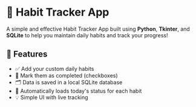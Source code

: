# 📆 Habit Tracker App

A simple and effective Habit Tracker App built using **Python**, **Tkinter**, and **SQLite** to help you maintain daily habits and track your progress!

## 🚀 Features

- ✅ Add your custom daily habits
- 📅 Mark them as completed (checkboxes)
- 🗂️ Data is saved in a local SQLite database
- 🔁 Automatically loads today's status for each habit
- 💡 Simple UI with live tracking
